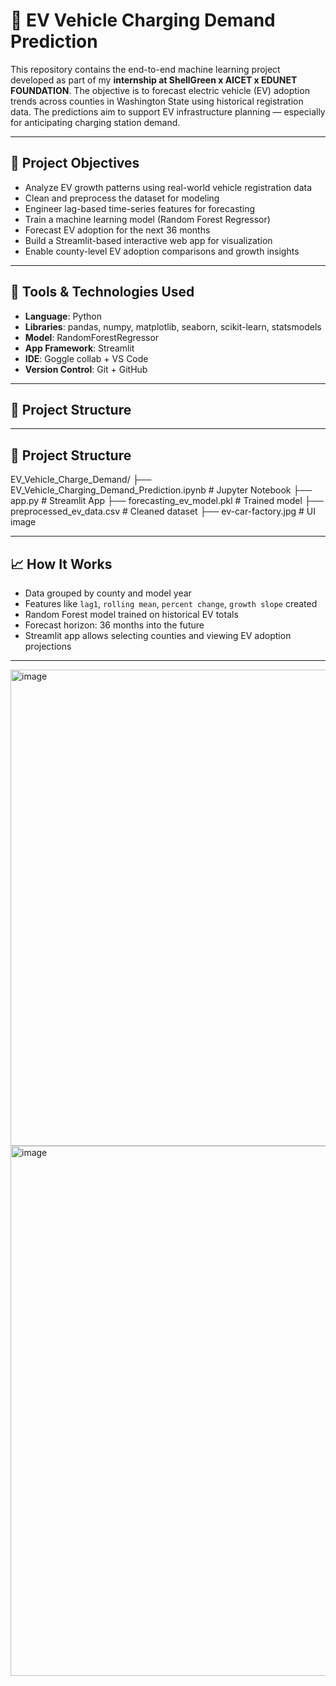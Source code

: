 # 🔌 EV Vehicle Charging Demand Prediction
This repository contains the end-to-end machine learning project developed as part of my **internship at ShellGreen x AICET x EDUNET FOUNDATION**.
The objective is to forecast electric vehicle (EV) adoption trends across counties in Washington State using historical registration data. The predictions aim to support EV infrastructure planning — especially for anticipating charging station demand.

---

## 🎯 Project Objectives

- Analyze EV growth patterns using real-world vehicle registration data
- Clean and preprocess the dataset for modeling
- Engineer lag-based time-series features for forecasting
- Train a machine learning model (Random Forest Regressor)
- Forecast EV adoption for the next 36 months
- Build a Streamlit-based interactive web app for visualization
- Enable county-level EV adoption comparisons and growth insights

---

## 🧰 Tools & Technologies Used

- **Language**: Python  
- **Libraries**: pandas, numpy, matplotlib, seaborn, scikit-learn, statsmodels  
- **Model**: RandomForestRegressor  
- **App Framework**: Streamlit  
- **IDE**: Goggle collab + VS Code  
- **Version Control**: Git + GitHub  

---

## 📁 Project Structure


---

## 📁 Project Structure

EV_Vehicle_Charge_Demand/
├── EV_Vehicle_Charging_Demand_Prediction.ipynb # Jupyter Notebook
├── app.py # Streamlit App
├── forecasting_ev_model.pkl # Trained model
├── preprocessed_ev_data.csv # Cleaned dataset
├── ev-car-factory.jpg # UI image

---

## 📈 How It Works

- Data grouped by county and model year
- Features like `lag1`, `rolling mean`, `percent change`, `growth slope` created
- Random Forest model trained on historical EV totals
- Forecast horizon: 36 months into the future
- Streamlit app allows selecting counties and viewing EV adoption projections

---
<img width="642" height="762" alt="image" src="https://github.com/user-attachments/assets/de22239e-6a01-4533-a217-0a6138b66177" />

<img width="647" height="848" alt="image" src="https://github.com/user-attachments/assets/c72746e0-851b-4d04-abc6-5902ae8da063" />
